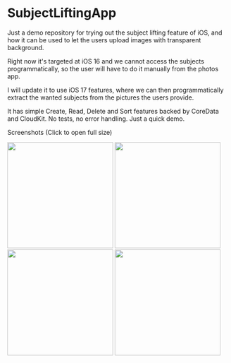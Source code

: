 # SubjectLiftingApp

Just a demo repository for trying out the subject lifting feature of iOS, and how it can be used to let the users upload images with transparent background.

Right now it's targeted at iOS 16 and we cannot access the subjects programmatically, so the user will have to do it manually from the photos app.

I will update it to use iOS 17 features, where we can then programmatically extract the wanted subjects from the pictures the users provide.

It has simple Create, Read, Delete and Sort features backed by CoreData and CloudKit. No tests, no error handling. Just a quick demo.

Screenshots (Click to open full size)

<img src="https://github.com/Lundeful/SubjectLiftingApp/assets/31478985/913cd98d-84a4-476c-b3d6-4ccbeaa212bb" width="240" />
<img src="https://github.com/Lundeful/SubjectLiftingApp/assets/31478985/1f85e6b2-7df3-41e8-9686-11a2d245bf7b" width="240" />
<img src="https://github.com/Lundeful/SubjectLiftingApp/assets/31478985/7d9099ab-0062-4bb1-afde-94120e34e9d8" width="240" />
<img src="https://github.com/Lundeful/SubjectLiftingApp/assets/31478985/935e144a-73ae-4760-96cd-5ad2a74b2563" width="240" />
